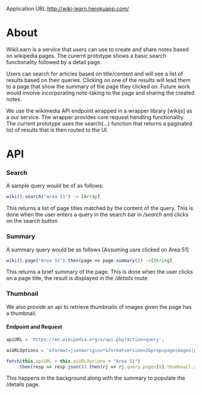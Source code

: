 Application URL:http://wiki-learn.herokuapp.com/

# About
WikiLearn is a service that users can use to create and share notes based on wikipedia pages. The curernt prototype shows a basic search functionality followed by a detail page.

Users can search for articles based on title/content and will see a list of results based on their queries. Clicking on one of the results will lead them to a page that show the summary of the page they clicked on. Future work would involve incorporating note-taking to the page and sharing the created notes.

We use the wikimedia API endpoint wrapped in a wrapper library [wikijs] as a our service. The wrapper provides core request handling functionality.
The current prototype uses the search(...) function that returns a paginated list of results that is then routed to the UI.

# API
### Search
A sample query would be of as follows:

```javascript
wiki().search("area 51") -> [Array]
```
This returns a list of page titles matched by the content of the query.
This is done when the user enters a query in the search bar in */search*
and clicks on the search button

### Summary
A summary query would be as follows [Assuming usre clicked on Area 51]
```javascript
wiki().page("Area 51").then(page => page.summary()) ->[String]
```

This returns a brief summary of the page.
This is done when the user clicks on a page title, the result is displayed in the */details* route

### Thumbnail
We also provide an api to retrieve thumbnails of images given the page has a thumbnail.

#### Endpoint and Request
```javascript
apiURL = 'https://en.wikipedia.org/w/api.php?action=query';

aiURLOptions = '&format=json&origin=*&formatversion=2&prop=pageimages|pageterms&piprop=thumbnail&pithumbsize=600&pilicense=any&titles=';

fetch(this.apiURL + this.aiURLOptions + "Area 51")
    .then(resp => resp.json()).then(rj => rj.query.pages[0].thumbnail.source);
```
This happens in the background along with the summary to populate the /details page.

